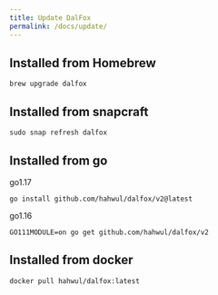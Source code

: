 ```yaml
---
title: Update DalFox
permalink: /docs/update/
---
```


## Installed from Homebrew
```
brew upgrade dalfox
```

## Installed from snapcraft
```
sudo snap refresh dalfox
```

## Installed from go
go1.17
```
go install github.com/hahwul/dalfox/v2@latest
```
go1.16
```
GO111MODULE=on go get github.com/hahwul/dalfox/v2
```

## Installed from docker
```
docker pull hahwul/dalfox:latest
```
